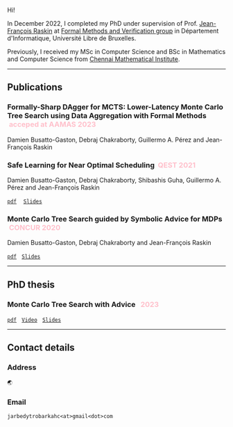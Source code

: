 Hi!

In December 2022, I completed my PhD under supervision of Prof. [Jean-François Raskin](http://di.ulb.ac.be/verif/jfr/) at [Formal Methods and Verification group](http://di.ulb.ac.be/verif/) in Département d'Informatique, Université Libre de Bruxelles.

Previously, I received my MSc in Computer Science and BSc in Mathematics and Computer Science from [Chennai Mathematical Institute](https://www.cmi.ac.in/).

---

## Publications

### Formally-Sharp DAgger for MCTS: Lower-Latency Monte Carlo Tree Search using Data Aggregation with Formal Methods &nbsp;<span style="color:pink">acceped at AAMAS 2023</span> 
Damien Busatto-Gaston, Debraj Chakraborty, Guillermo A. Pérez and Jean-François Raskin

<!-- [``pdf``](https://arxiv.org/pdf/2005.09253.pdf)
&nbsp;&nbsp;[``Video``](https://di.ulb.ac.be/verif/debraj/files/QEST21_talk.mp4)
&nbsp;&nbsp;[``Slides``](https://di.ulb.ac.be/verif/debraj/files/QEST21_slides.pdf) -->

### Safe Learning for Near Optimal Scheduling &nbsp;<span style="color:pink">QEST 2021</span>
Damien Busatto-Gaston, Debraj Chakraborty, Shibashis Guha, Guillermo A. Pérez and Jean-François Raskin

[``pdf``](https://arxiv.org/pdf/2005.09253.pdf)
&nbsp;&nbsp;
[``Slides``](files/Slides/QEST21.pdf)

### Monte Carlo Tree Search guided by Symbolic Advice for MDPs &nbsp;<span style="color:pink">CONCUR 2020</span>
Damien Busatto-Gaston, Debraj Chakraborty and Jean-François Raskin

[``pdf``](https://arxiv.org/pdf/2005.09253.pdf)
&nbsp;&nbsp;[``Slides``](files/Slides/CONCUR20.pdf)

---

## PhD thesis

### Monte Carlo Tree Search with Advice &nbsp;&nbsp;<span style="color:pink">2023</span> 
[``pdf``](files/thesis_CHAKRABORTY.pdf)
&nbsp;&nbsp;[``Video``](https://youtu.be/c3UHVat-0_4)
&nbsp;&nbsp;[``Slides``](files/Slides/CONCUR20.pdf)




<!-- 
||
| :---        |    :----:   |
| **Formally-Sharp DAgger for MCTS: Lower-Latency Monte Carlo Tree Search using Data Aggregation with Formal Methods**<br/>Damien Busatto-Gaston, Debraj Chakraborty, Shibashis Guha, Guillermo A. Pérez and Jean-François Raskin| QEST, 2021 |
| **Safe Learning for Near Optimal Scheduling**<br/>Damien Busatto-Gaston, Debraj Chakraborty, Shibashis Guha, Guillermo A. Pérez and Jean-François Raskin| QEST, 2021 |
||[[pdf]](https://arxiv.org/pdf/2005.09253.pdf)[[Video]](https://di.ulb.ac.be/verif/debraj/files/QEST21_talk.mp4)<br/>[[Slides]](https://di.ulb.ac.be/verif/debraj/files/QEST21_slides.pdf)|
| **Monte Carlo Tree Search guided by Symbolic Advice for MDPs**<br/>Damien Busatto-Gaston, Debraj Chakraborty and Jean-François Raskin| CONCUR, 2020 |
||[[pdf]](https://drops.dagstuhl.de/opus/volltexte/2020/12852/pdf/LIPIcs-CONCUR-2020-40.pdf)<br/>[[Video]](https://di.ulb.ac.be/verif/debraj/files/CONCUR20_talk.mp4)<br/>[[Slides]](https://di.ulb.ac.be/verif/debraj/files/CONCUR20_slides.pdf)<br/>[[More]](https://di.ulb.ac.be/verif/debraj/pacman/)| -->

---

<!-- ## Talk(s)

||
| :---        |    :----:   |
| **Monte Carlo Tree Search guided by Symbolic Advice for MDPs**|Highlights,2020|
|[[Video]](https://di.ulb.ac.be/verif/debraj/files/Highlights20_talk.mp4) [[Poster]](https://di.ulb.ac.be/verif/debraj/files/Highlights20_poster.pdf) [[Slides]](https://di.ulb.ac.be/verif/debraj/files/Highlights20_slides.pdf)|

---

## Teaching

|I am/was a teaching assistant for the following courses. Course materials can be found on [Université Virtuelle](https://uv.ulb.ac.be/).|
| :--------------------------|    ---:   |
|INFO-F412 - Formal verification of computer systems |2020-2021|
|INFO-F410 - Embedded systems design |2020-2021|
|INFO-F408 - Computability and complexity |2019-2020|

--- -->

## Contact details

### Address

```
🌏
```

### Email

```
jarbedytrobarkahc<at>gmail<dot>com
```
